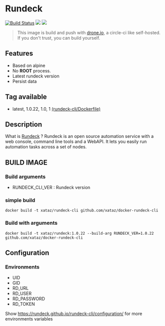# Rundeck

[![Build Status](https://drone.xataz.net/api/badges/xataz/docker-rundeck/status.svg)](https://drone.xataz.net/xataz/docker-rundeck)
[![](https://images.microbadger.com/badges/image/xataz/rundeck.svg)](https://microbadger.com/images/xataz/rundeck "Get your own image badge on microbadger.com")
[![](https://images.microbadger.com/badges/version/xataz/rundeck.svg)](https://microbadger.com/images/xataz/rundeck "Get your own version badge on microbadger.com")

> This image is build and push with [drone.io](https://github.com/drone/drone), a circle-ci like self-hosted.
> If you don't trust, you can build yourself.

## Features
* Based on alpine
* No **ROOT** process.
* Latest rundeck version
* Persist data


## Tag available
* latest, 1.0.22, 1.0, 1 [(rundeck-cli/Dockerfile)](https://github.com/xataz/docker-rundeck-cli/blob/master/Dockerfile)


## Description
What is [Rundeck](http://rundeck.org/) ?
Rundeck is an open source automation service with a web console, command line tools and a WebAPI. It lets you easily run automation tasks across a set of nodes.


## BUILD IMAGE
### Build arguments
* RUNDECK_CLI_VER : Rundeck version

### simple build
```shell
docker build -t xataz/rundeck-cli github.com/xataz/docker-rundeck-cli
```

### Build with arguments
```shell
docker build -t xataz/rundeck:1.0.22 --build-arg RUNDECK_VER=1.0.22 github.com/xataz/docker-rundeck-cli
```

## Configuration
### Environments
* UID
* GID
* RD_URL
* RD_USER
* RD_PASSWORD
* RD_TOKEN

Show https://rundeck.github.io/rundeck-cli/configuration/ for more environments variables




